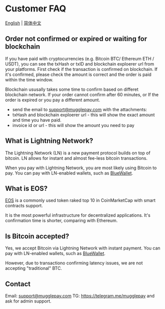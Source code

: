# Customer FAQ

[English](/API/faq/CustomerFAQ.md) | [简体中文](/API/faq/常见问题.md)

## Order not confirmed or expired or waiting for blockchain
If you have paid with cryptocurrencies (e.g. Bitcoin BTC/ Ethereum ETH / USDT), you can see the txHash or txID and blockchain exploerer url from your platforms.
First check if the transaction is confirmed on blockchain. If it's confirmed, please check the amount is correct and the order is paid within the time window.

Blockchain ususally takes some time to confirm based on differet blockchain network. If your order cannot confirm after 60 minutes, or If the order is expired or you pay a different amount.

* send the email to support@mugglepay.com with the attachments:
* txHash and blockchain exploerer url - this will show the exact amount and time you have paid.
* invoice id or url - this will show the amount you need to pay



## What is Lightning Network?

The Lightning Network (LN) is a new payment protocol builds on top of bitcoin. LN allows for instant and almost fee-less bitcoin transactions. 

When you pay with Lightning Network, you are most likely using Bitcoin to pay. You can pay with LN-enabled wallets, such as [BlueWallet](https://bluewallet.io).

## What is EOS?

[EOS](https://eos.io/) is a commonly used token raked top 10 in CoinMarketCap with smart contracts support.

It is the most powerful infrastructure for decentralized applications. It's confirmation time is shorter, comparing with Ethereum.



## Is Bitcoin accepted?

Yes, we accept Bitcoin via Lightning Network with instant payment.  You can pay with LN-enabled wallets, such as [BlueWallet](https://bluewallet.io).

However, due to transactiono confirming latency issues, we are not accepting "traditional" BTC.

## Contact

Email: support@mugglepay.com
TG: https://telegram.me/mugglepay and ask for admin support.
